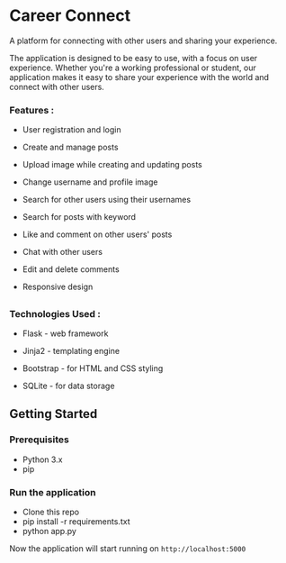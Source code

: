 
# Career Connect

A platform for connecting with other users and sharing your experience. 

The application is designed to be easy to use, with a focus on user experience. Whether you're a working professional or student, our application makes it easy to share your experience with the world and connect with other users.

###

### Features : 

- User registration and login

- Create and manage posts

- Upload image while creating and updating posts

- Change username and profile image

- Search for other users using their usernames

- Search for posts with keyword 

- Like and comment on other users' posts

- Chat with other users

- Edit and delete comments

- Responsive design

##
### Technologies Used : 

- Flask - web framework

- Jinja2 - templating engine

- Bootstrap - for HTML and CSS styling

- SQLite - for data storage


##
## Getting Started

### Prerequisites

- Python 3.x
- pip

### Run the application
- Clone this repo
- pip install -r requirements.txt
- python app.py

Now the application will start running on `http://localhost:5000`





